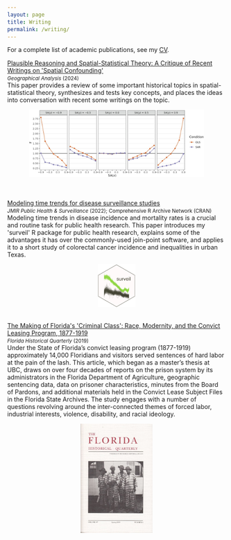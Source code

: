 ```yaml
---
layout: page
title: Writing
permalink: /writing/
---
```


For a complete list of academic publications, see my <a href="{{ site.baseurl }}/CV/">CV</a>.


<a href="{{ site.baseurl }}/spatial-stats-theory/">Plausible Reasoning and Spatial-Statistical Theory: A Critique of Recent Writings on 'Spatial Confounding'</a>
<br/> <small><i> Geographical Analysis </i> (2024)  </small>
<br/>
This paper provides a review of some important historical topics in spatial-statistical theory, synthesizes and tests key concepts, and places the ideas into conversation with recent some writings on the topic. <br/>
<center>
<img src="/assets/SA-sim-study-results.jpg" style="width:80%">
</center> 
<br/>
<br/>

<a href="{{ site.baseurl }}/surveil-paper/">Modeling time trends for disease surveillance studies</a>
<br/> <small><i> JMIR Public Health &amp; Surveillance </i> (2022); Comprehensive R Archive Network (CRAN) </small>
<br/>
Modeling time trends in disease incidence and mortality rates is a crucial and routine task for public health research. This paper introduces my 'surveil' R package for public health research, explains some of the advantages it has over the commonly-used join-point software, and applies it to a short study of colorectal cancer incidence and inequalities in urban Texas.
<center>
<img src="/assets/surveil-logo.png" alt="logo for the 'surveil' R package" style="width:17%">
</center> 
<br/>

<a href="{{ site.baseurl }}/florida/">The Making of Florida's 'Criminal Class': Race, Modernity, and the Convict Leasing Program, 1877-1919</a>
<br/>
<small><i> Florida Historical Quarterly </i> (2019)</small>
<br/>
Under the State of Florida’s convict leasing program (1877-1919) approximately 14,000 Floridians and visitors served sentences of hard labor at the pain of the lash. This article, which began as a master’s thesis at UBC, draws on over four decades of reports on the prison system by its administrators in the Florida Department of Agriculture, geographic sentencing data, data on prisoner characteristics, minutes from the Board of Pardons, and additional materials held in the Convict Lease Subject Files in the Florida State Archives. The study engages with a number of questions revolving around the inter-connected themes of forced labor, industrial interests, violence, disability, and racial ideology.
<center>
<img src="/assets/FHQ-cover-photo.jpg" alt="Florida Historical Quarterly cover" style="width:33%">
</center>